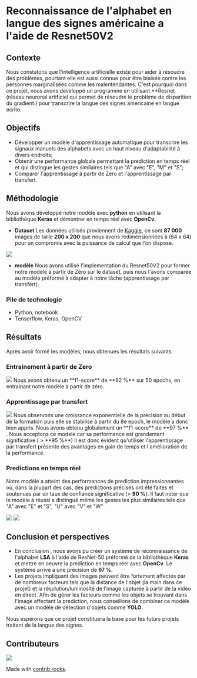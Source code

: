 # Reconnaissance de l'alphabet en langue des signes américaine a l'aide de Resnet50V2

## Contexte
Nous constatons que l'intelligence artificielle existe pour aider à résoudre des problèmes, pourtant elle est aussi connue pour être biaisée contre les personnes marginalisées comme les malentendantes. C'est pourquoi dans ce projet, nous avons developpé un programme en utilisant **Resnet (réseau neuronal artificiel qui permet de résoudre le problème de disparition du gradient.) pour transcrire la langue des signes americaine en langue ecrite.

## Objectifs
- Développer un modèle d'apprentissage automatique pour transcrire les signaux manuels des alphabets avec un haut niveau d'adaptabilité à divers endroits;
- Obtenir une performance globale permettant la prediction en temps réel et qui distingue les gestes similaires tels que "A" avec "E", "M" et "S";
- Comparer l'apprentissage à partir de Zéro et l'apprentissage par transfert.

## Méthodologie
Nous avons développé notre modèle avec **python** en utilisant la bibliothèque **Keras** et démontrer en temps réel avec **OpenCv.**

- **Dataset**
Les données utilisés proviennent de [Kaggle](https://www.kaggle.com/datasets/grassknoted/asl-alphabet), ce sont **87 000** images de taille **200 x 200** que nous avons redimensionnées à (64 x 64) pour un compromis avec la puissance de calcul que l'on dispose.
<img src = "./figure/dataset.jpg"/>

- **modèle**
Nous avons utilisé l'implementation du Resnet50V2 pour former notre modèle à partir de Zéro sur le dataset, puis nous l'avons comparée au modèle préformé à adapter à notre tâche (apprentissage par transfert).

### Pile de technologie
- Python, notebook
- Tensorflow, Keras, OpenCV

## Résultats
Après avoir formé les modèles, nous obtenues les résultats suivants.

### Entrainement à partir de Zero
<img src = "./figure/zero-precision.png"/>
Nous avons obtenu un **f1-score** de **92 %** sur 50 epochs, en entrainant notre modèle à partir de zéro.

### Apprentissage par transfert
<img src = "./figure/tr-precision.png"/>
Nous observons une croissance exponentielle de la précision au début de la formation puis elle se stabilise à partir du 8e epoch, le modèle a donc bien appris.
Nous avons obtenu globalement un **f1-score** de **97 %** . Nous acceptons ce modele car sa performance est grandement significative ( > **95 %**)
Il est donc évident qu'utiliser l'apprentissage par transfert présente des avantages en gain de temps et l'amélioration de la performance.

### Predictions en temps réel
Notre modèle a atteint des performances de prediction impressionnantes où, dans la plupart des cas, des predictions précises ont été faites et soutenues par un taux de confiance significative (> **90 %**). Il faut noter que le modèle à réussi a distingué même les gestes les plus similaires tels que "A" avec "E" et "S", "U" avec "V" et "W"

<img src = "./figure/prediction-a.png"/>
<img src = "./figure/prediction-s.png"/>

## Conclusion et perspectives
- En conclusion , nous avons pu créer un système de reconnaissance de l'alphabet **LSA** à l'aide de ResNet-50 préformé de la bibliothèque **Keras** et mettre en oeuvre la prediction en temps réel avec **OpenCv**. Le système arrive a une précision de **97 %**.
- Les projets impliquant des images peuvent être fortement affectés par de nombreux facteurs tels que la distance de l'objet (la main dans ce projet) et la résolution/luminosité de l'image capturée à partir de la vidéo en direct. Afin de gérer les facteurs comme les objets se trouvant dans l'image affectant la prediction, nous conseillons de combiner ce modèle avec un modèle de détection d'objets comme **YOLO**.

Nous espérons que ce projet constituera la base pour les futurs projets traitant de la langue des signes.

## Contributeurs
<a href="https://github.com/seriamedard/american_sign_language_recognition/graphs/contributors">
  <img src="https://contrib.rocks/image?repo=seriamedard/american_sign_language_recognition" />
</a>

Made with [contrib.rocks](https://contrib.rocks).
